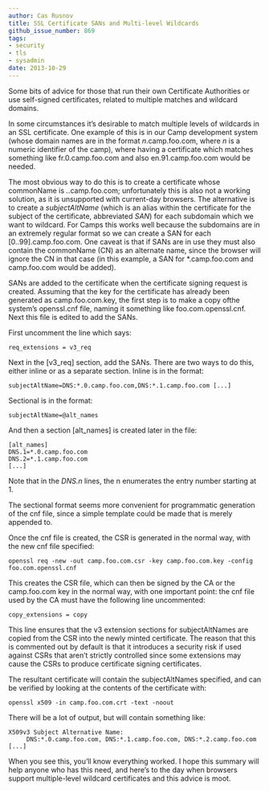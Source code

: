 ```yaml
---
author: Cas Rusnov
title: SSL Certificate SANs and Multi-level Wildcards
github_issue_number: 869
tags:
- security
- tls
- sysadmin
date: 2013-10-29
---
```


Some bits of advice for those that run their own Certificate Authorities or use self-signed certificates, related to multiple matches and wildcard domains.

In some circumstances it’s desirable to match multiple levels of wildcards in an SSL certificate. One example of this is in our Camp development system (whose domain names are in the format *n*.camp.foo.com, where *n* is a numeric identifier of the camp), where having a certificate which matches something like fr.0.camp.foo.com and also en.91.camp.foo.com would be needed.

The most obvious way to do this is to create a certificate whose commonName is *.*.camp.foo.com; unfortunately this is also not a working solution, as it is unsupported with current-day browsers. The alternative is to create a *subjectAltName* (which is an alias within the certificate for the subject of the certificate, abbreviated *SAN*) for each subdomain which we want to wildcard. For Camps this works well because the subdomains are in an extremely regular format so we can create a SAN for each [0..99].camp.foo.com. One caveat is that if SANs are in use they must also contain the commonName (CN) as an alternate name, since the browser will ignore the CN in that case (in this example, a SAN for *.camp.foo.com and camp.foo.com would be added).

SANs are added to the certificate when the certificate signing request is created. Assuming that the key for the certificate has already been generated as camp.foo.com.key, the first step is to make a copy ofthe system’s openssl.cnf file, naming it something like foo.com.openssl.cnf. Next this file is edited to add the SANs.

First uncomment the line which says:

```plain
req_extensions = v3_req
```

Next in the [v3_req] section, add the SANs. There are two ways to do this, either inline or as a separate section. Inline is in the format:

```plain
subjectAltName=DNS:*.0.camp.foo.com,DNS:*.1.camp.foo.com [...]
```

Sectional is in the format:

```plain
subjectAltName=@alt_names
```

And then a section [alt_names] is created later in the file:

```plain
[alt_names]
DNS.1=*.0.camp.foo.com
DNS.2=*.1.camp.foo.com
[...]
```

Note that in the *DNS.n* lines, the n enumerates the entry number starting at 1.

The sectional format seems more convenient for programmatic generation of the cnf file, since a simple template could be made that is merely appended to.

Once the cnf file is created, the CSR is generated in the normal way, with the new cnf file specified:

```plain
openssl req -new -out camp.foo.com.csr -key camp.foo.com.key -config foo.com.openssl.cnf
```

This creates the CSR file, which can then be signed by the CA or the camp.foo.com key in the normal way, with one important point: the cnf file used by the CA must have the following line uncommented:

```plain
copy_extensions = copy
```

This line ensures that the v3 extension sections for subjectAltNames are copied from the CSR into the newly minted certificate. The reason that this is commented out by default is that it introduces a security risk if used against CSRs that aren’t strictly controlled since some extensions may cause the CSRs to produce certificate signing certificates.

The resultant certificate will contain the subjectAltNames specified, and can be verified by looking at the contents of the certificate with:

```plain
openssl x509 -in camp.foo.com.crt -text -noout
```

There will be a lot of output, but will contain something like:

```plain
X509v3 Subject Alternative Name:
     DNS:*.0.camp.foo.com, DNS:*.1.camp.foo.com, DNS:*.2.camp.foo.com [...]
```

When you see this, you’ll know everything worked. I hope this summary will help anyone who has this need, and here’s to the day when browsers support multiple-level wildcard certificates and this advice is moot.
